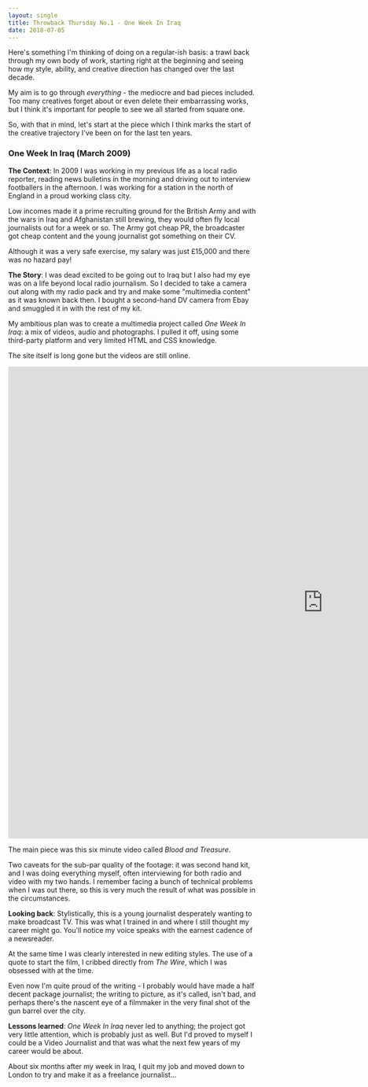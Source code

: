 ```yaml
---
layout: single
title: Throwback Thursday No.1 - One Week In Iraq
date: 2018-07-05
---
```


Here's something I'm thinking of doing on a regular-ish basis: a trawl back through my own body of work, starting right at the beginning and seeing how my style, ability, and creative direction has changed over the last decade.

My aim is to go through *everything* - the mediocre and bad pieces included. Too many creatives forget about or even delete their embarrassing works, but I think it's important for people to see we all started from square one.

So, with that in mind, let's start at the piece which I think marks the start of the creative trajectory I've been on for the last ten years.

### One Week In Iraq (March 2009)

**The Context**: In 2009 I was working in my previous life as a local radio reporter, reading news bulletins in the morning and driving out to interview footballers in the afternoon. I was working for a station in the north of England in a proud working class city. 

Low incomes made it a prime recruiting ground for the British Army and with the wars in Iraq and Afghanistan still brewing, they would often fly local journalists out for a week or so. The Army got cheap PR, the broadcaster got cheap content and the young journalist got something on their CV. 

Although it was a very safe exercise, my salary was just £15,000 and there was no hazard pay!

**The Story**: I was dead excited to be going out to Iraq but I also had my eye was on a life beyond local radio journalism. So I decided to take a camera out along with my radio pack and try and make some "multimedia content" as it was known back then. I bought a second-hand DV camera from Ebay and smuggled it in with the rest of my kit. 

My ambitious plan was to create a multimedia project called *One Week In Iraq*: a mix of videos, audio and photographs. I pulled it off, using some third-party platform and very limited HTML and CSS knowledge. 

The site itself is long gone but the videos are still online.

<iframe src="https://player.vimeo.com/video/4573713" width="1280" height="960" frameborder="0" webkitallowfullscreen mozallowfullscreen allowfullscreen></iframe>

The main piece was this six minute video called *Blood and Treasure*.

Two caveats for the sub-par quality of the footage: it was second hand kit, and I was doing everything myself, often interviewing for both radio and video with my two hands. I remember facing a bunch of technical problems when I was out there, so this is very much the result of what was possible in the circumstances.

**Looking back**: Stylistically, this is a young journalist desperately wanting to make broadcast TV. This was what I trained in and where I still thought my career might go. You'll notice my voice speaks with the earnest cadence of a newsreader.  

At the same time I was clearly interested in new editing styles. The use of a quote to start the film, I cribbed directly from *The Wire*, which I was obsessed with at the time.
 
Even now I'm quite proud of the writing - I probably would have made a half decent package journalist; the writing to picture, as it's called, isn't bad, and perhaps there's the nascent eye of a filmmaker in the very final shot of the gun barrel over the city.

**Lessons learned**: *One Week In Iraq* never led to anything; the project got very little attention, which is probably just as well. But I'd proved to myself I could be a Video Journalist and that was what the next few years of my career would be about. 

About six months after my week in Iraq, I quit my job and moved down to London to try and make it as a freelance journalist...
